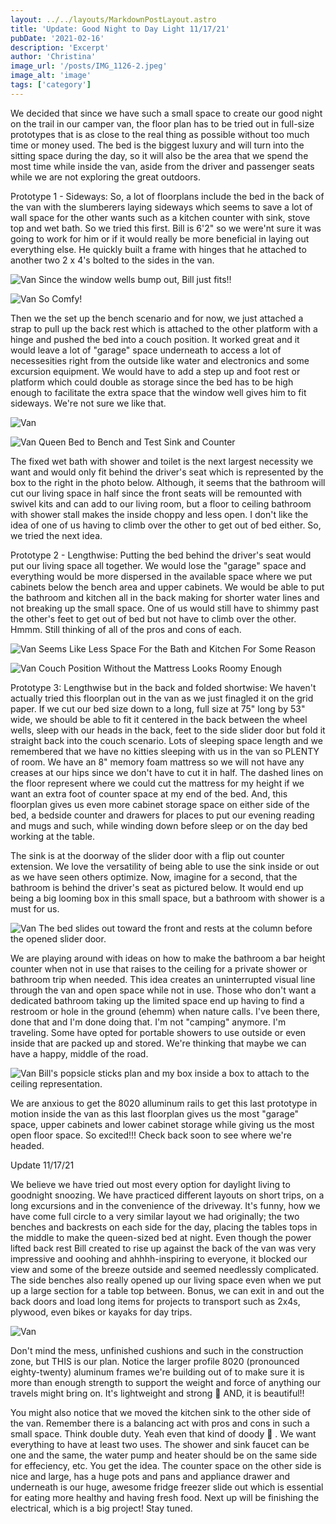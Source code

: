 ```yaml
---
layout: ../../layouts/MarkdownPostLayout.astro
title: 'Update: Good Night to Day Light 11/17/21'
pubDate: '2021-02-16'
description: 'Excerpt'
author: 'Christina'
image_url: '/posts/IMG_1126-2.jpeg'
image_alt: 'image'
tags: ['category']
---
```


We decided that since we have such a small space to create our good night on the trail in our camper van, the floor plan has to be tried out in full-size prototypes that is as close to the real thing as possible without too much time or money used. The bed is the biggest luxury and will turn into the sitting space during the day, so it will also be the area that we spend the most time while inside the van, aside from the driver and passenger seats while we are not exploring the great outdoors.

Prototype 1 - Sideways: So, a lot of floorplans include the bed in the back of the van with the slumberers laying sideways which seems to save a lot of wall space for the other wants such as a kitchen counter with sink, stove top and wet bath. So we tried this first. Bill is 6'2" so we were'nt sure it was going to work for him or if it would really be more beneficial in laying out everything else. He quickly built a frame with hinges that he attached to another two 2 x 4's bolted to the sides in the van.

![Van](images/posts/IMG_1133.jpeg)
Since the window wells bump out, Bill just fits!!

![Van](images/posts/IMG_1126-1.jpeg)
So Comfy!

Then we the set up the bench scenario and for now, we just attached a strap to pull up the back rest which is attached to the other platform with a hinge and pushed the bed into a couch position. It worked great and it would leave a lot of "garage" space underneath to access a lot of necessesities right from the outside like water and electronics and some excursion equipment. We would have to add a step up and foot rest or platform which could double as storage since the bed has to be high enough to facilitate the extra space that the window well gives him to fit sideways. We're not sure we like that.

![Van](images/posts/IMG_1136.jpeg)

![Van](images/posts/IMG_1139.jpeg)
Queen Bed to Bench and Test Sink and Counter

The fixed wet bath with shower and toilet is the next largest necessity we want and would only fit behind the driver's seat which is represented by the box to the right in the photo below. Although, it seems that the bathroom will cut our living space in half since the front seats will be remounted with swivel kits and can add to our living room, but a floor to ceiling bathroom with shower stall makes the inside choppy and less open. I don't like the idea of one of us having to climb over the other to get out of bed either. So, we tried the next idea.

Prototype 2 - Lengthwise: Putting the bed behind the driver's seat would put our living space all together. We would lose the "garage" space and everything would be more dispersed in the available space where we put cabinets below the bench area and upper cabinets. We would be able to put the bathroom and kitchen all in the back making for shorter water lines and not breaking up the small space. One of us would still have to shimmy past the other's feet to get out of bed but not have to climb over the other. Hmmm. Still thinking of all of the pros and cons of each.

![Van](images/posts/IMG_1224.jpeg)
Seems Like Less Space For the Bath and Kitchen For Some Reason

![Van](images/posts/IMG_1169-1.jpeg)
Couch Position Without the Mattress Looks Roomy Enough

Prototype 3: Lengthwise but in the back and folded shortwise: We haven't actually tried this floorplan out in the van as we just finagled it on the grid paper. If we cut our bed size down to a long, full size at 75" long by 53" wide, we should be able to fit it centered in the back between the wheel wells, sleep with our heads in the back, feet to the side slider door but fold it straight back into the couch scenario. Lots of sleeping space length and we remembered that we have no kitties sleeping with us in the van so PLENTY of room. We have an 8" memory foam mattress so we will not have any creases at our hips since we don't have to cut it in half. The dashed lines on the floor represent where we could cut the mattress for my height if we want an extra foot of counter space at my end of the bed. And, this floorplan gives us even more cabinet storage space on either side of the bed, a bedside counter and drawers for places to put our evening reading and mugs and such, while winding down before sleep or on the day bed working at the table.

The sink is at the doorway of the slider door with a flip out counter extension. We love the versatility of being able to use the sink inside or out as we have seen others optimize. Now, imagine for a second, that the bathroom is behind the driver's seat as pictured below. It would end up being a big looming box in this small space, but a bathroom with shower is a must for us.

![Van](images/posts/IMG_1302.jpeg)
The bed slides out toward the front and rests at the column before the opened slider door.

We are playing around with ideas on how to make the bathroom a bar height counter when not in use that raises to the ceiling for a private shower or bathroom trip when needed. This idea creates an uninterrupted visual line through the van and open space while not in use. Those who don't want a dedicated bathroom taking up the limited space end up having to find a restroom or hole in the ground (ehemm) when nature calls. I've been there, done that and I'm done doing that. I'm not "camping" anymore. I'm traveling. Some have opted for portable showers to use outside or even inside that are packed up and stored. We're thinking that maybe we can have a happy, middle of the road.

![Van](images/posts/IMG_1294.jpeg)
Bill's popsicle sticks plan and my box inside a box to attach to the ceiling representation.

We are anxious to get the 8020 alluminum rails to get this last prototype in motion inside the van as this last floorplan gives us the most "garage" space, upper cabinets and lower cabinet storage while giving us the most open floor space. So excited!!! Check back soon to see where we're headed.

Update 11/17/21

We believe we have tried out most every option for daylight living to goodnight snoozing. We have practiced different layouts on short trips, on a long excursions and in the convenience of the driveway. It's funny, how we have come full circle to a very similar layout we had originally; the two benches and backrests on each side for the day, placing the tables tops in the middle to make the queen-sized bed at night. Even though the power lifted back rest Bill created to rise up against the back of the van was very impressive and ooohing and ahhhh-inspiring to everyone, it blocked our view and some of the breeze outside and seemed needlessly complicated. The side benches also really opened up our living space even when we put up a large section for a table top between. Bonus, we can exit in and out the back doors and load long items for projects to transport such as 2x4s, plywood, even bikes or kayaks for day trips.

![Van](images/posts/IMG_6136.jpeg)

Don't mind the mess, unfinished cushions and such in the construction zone, but THIS is our plan. Notice the larger profile 8020 (pronounced eighty-twenty) aluminum frames we're building out of to make sure it is more than enough strength to support the weight and force of anything our travels might bring on. It's lightweight and strong 🦾 AND, it is beautiful!!

You might also notice that we moved the kitchen sink to the other side of the van. Remember there is a balancing act with pros and cons in such a small space. Think double duty. Yeah even that kind of doody 💩 . We want everything to have at least two uses. The shower and sink faucet can be one and the same, the water pump and heater should be on the same side for effeciency, etc. You get the idea. The counter space on the other side is nice and large, has a huge pots and pans and appliance drawer and underneath is our huge, awesome fridge freezer slide out which is essential for eating more healthy and having fresh food. Next up will be finishing the electrical, which is a big project! Stay tuned.
